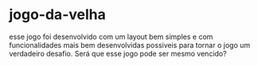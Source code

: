 # jogo-da-velha
esse jogo foi desenvolvido com um layout bem simples e com funcionalidades mais bem desenvolvidas possiveis para tornar o jogo um verdadeiro desafio.
Será que esse jogo pode ser mesmo vencido?
